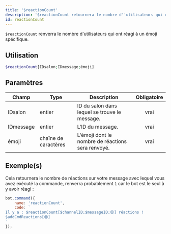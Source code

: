 ```yaml
---
title: '$reactionCount'
description: '$reactionCount retournera le nombre d''utilisateurs qui ont réagi à un emoji spécifique.'
id: reactionCount
---
```


`$reactionCount` renverra le nombre d'utilisateurs qui ont réagi à un émoji spécifique.

## Utilisation

```php
$reactionCount[IDsalon;IDmessage;émoji]
```

## Paramètres

| Champ     | Type                 | Description                                       | Obligatoire |
| --------- | -------------------- | ------------------------------------------------- |:-----------:|
| IDsalon   | entier               | ID du salon dans lequel se trouve le message.     |    vrai     |
| IDmessage | entier               | L'ID du message.                                  |    vrai     |
| émoji     | chaîne de caractères | L'émoji dont le nombre de réactions sera renvoyé. |    vrai     |

## Exemple(s)

Cela retournera le nombre de réactions sur votre message avec lequel vous avez exécuté la commande, renverra probablement `1` car le bot est le seul à y avoir réagi :

```javascript
bot.command({
    name: 'reactionCount',
    code: `
Il y a : $reactionCount[$channelID;$messageID;😫] réactions !
$addCmdReactions[😫]
`
});
```
